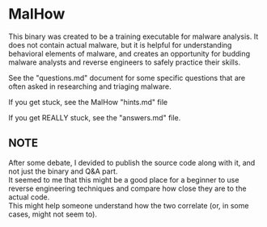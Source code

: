 # MalHow

This binary was created to be a training executable for malware analysis. It does not contain actual malware, but it is helpful for understanding behavioral elements of malware, and creates an opportunity for budding malware analysts and reverse engineers to safely practice their skills.

See the "questions.md" document for some specific questions that are often asked in researching and triaging malware. 

If you get stuck, see the MalHow "hints.md" file

If you get REALLY stuck, see the "answers.md" file.

## NOTE  
After some debate, I devided to publish the source code along with it, and not just the binary and Q&A part.  
It seemed to me that this might be a good place for a beginner to use reverse engineering techniques and compare how close they are to the actual code.  
This might help someone understand how the two correlate (or, in some cases, might not seem to). 
